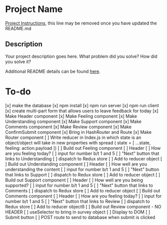 # Project Name

[Project Instructions](./INSTRUCTIONS.md), this line may be removed once you have updated the README.md

## Description

Your project description goes here. What problem did you solve? How did you solve it?

Additional README details can be found [here](https://github.com/PrimeAcademy/readme-template/blob/master/README.md).


# To-do

[x] make the database
[x] npm install
[x] npm run server
[x] npm run client
[x] create multi-part form that allows users to leave feedback for today
    [x] Make Header component
    [x] Make Feeling component
    [x] Make Understanding component
    [x] Make Support component
    [x] Make Comments component
    [x] Make Review component
    [x] Make ConfirmSubmit component
[x] Bring in HashRouter and Route
[x] Make Router component
[ ] Write reducer in Index.js in which state is an object/object will take in new properties with spread ( state = [ ...state, feeling: action.payload ])
[ ] Build out Feeling component
    [ ] Header
    [ ] How are you feeling today?
    [ ] input for number b/t 1 and 5
    [ ] "Next" button that links to Understanding
    [ ] dispatch to Redux store
    [ ] Add to reducer object
[ ] Build out Understanding component
    [ ] Header
    [ ] How well are you understanding the content
    [ ] input for number b/t 1 and 5
    [ ] "Next" button that links to Support
    [ ] dispatch to Redux store
    [ ] Add to reducer object
[ ] Build out Support component
    [ ] Header
    [ ] How well are you being supported?
    [ ] input for number b/t 1 and 5
    [ ] "Next" button that links to Comments
    [ ] dispatch to Redux store
    [ ] Add to reducer object
[ ] Build out Comments component
    [ ] Header
    [ ] How are you feeling today?
    [ ] input for number b/t 1 and 5
    [ ] "Next" button that links to Review
    [ ] dispatch to Redux store
    [ ] Add to reducer objectß
[ ] Build out Review component
    - NO HEADER
    [ ] useSelector to bring in survey object
    [ ] Display to DOM
    [ ] Submit button
    [ ] POST route to send to database when submit is clicked

